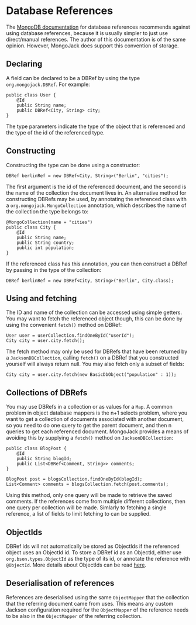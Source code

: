 Database References
===================

The [MongoDB documentation](http://www.mongodb.org/display/DOCS/Database+References) for database references recommends against using database references, because it is usually simpler to just use direct/manual references.  The author of this documentation is of the same opinion.  However, MongoJack does support this convention of storage.

Declaring
---------

A field can be declared to be a DBRef by using the type `org.mongojack.DBRef`. For example:

    public class User {
        @Id
        public String name;
        public DBRef<City, String> city;
    }

The type parameters indicate the type of the object that is referenced and the type of the id of the referenced type.

Constructing
------------

Constructing the type can be done using a constructor:

    DBRef berlinRef = new DBRef<City, String>("Berlin", "cities");

The first argument is the id of the referenced document, and the second is the name of the collection the document lives in.  An alternative method for constructing DBRefs may be used, by annotating the referenced class with a `org.mongojack.MongoCollection` annotation, which describes the name of the collection the type belongs to:

    @MongoCollection(name = "cities")
    public class City {
        @Id
        public String name;
        public String country;
        public int population;
    }

If the referenced class has this annotation, you can then construct a DBRef by passing in the type of the collection:

    DBRef berlinRef = new DBRef<City, String>("Berlin", City.class);

Using and fetching
------------------

The ID and name of the collection can be accessed using simple getters.  You may want to fetch the referenced object though, this can be done by using the convenient `fetch()` method on DBRef:

    User user = userCollection.findOneById("userId");
    City city = user.city.fetch();

The fetch method may only be used for DBRefs that have been returned by a `JacksonDBCollection`, calling `fetch()` on a DBRef that you constructed yourself will always return null.  You may also fetch only a subset of fields:

    City city = user.city.fetch(new BasicDbObject("population" : 1));

Collections of DBRefs
---------------------

You may use DBRefs in a collection or as values for a `Map`.  A common problem in object database mappers is the n+1 selects problem, where you want to get a collection of documents associated with another document, so you need to do one query to get the parent document, and then n queries to get each referenced document.  MongoJack provides a means of avoiding this by supplying a `fetch()` method on `JacksonDBCollection`:

    public class BlogPost {
        @Id
        public String blogId;
        public List<DBRef<Comment, String>> comments;
    }

    BlogPost post = blogsCollection.findOneById(blogId);
    List<Comment> comments = blogsCollection.fetch(post.comments);

Using this method, only one query will be made to retrieve the saved comments.  If the references come from multiple different collections, then one query per collection will be made.  Simlarly to fetching a single reference, a list of fields to limit fetching to can be supplied.

ObjectIds
---------

DBRef ids will not automatically be stored as ObjectIds if the referenced object uses an ObjectId id.  To store a DBRef id as an ObjectId, either use `org.bson.types.ObjectId` as the type of its id, or annotate the reference with `@ObjectId`.  More details about ObjectIds can be read [here](./object-ids.html).

Deserialisation of references
-----------------------------

References are deserialised using the same `ObjectMapper` that the collection that the referring document came from uses.  This means any custom Jackson configuration required for the `ObjectMapper` of the reference needs to be also in the `ObjectMapper` of the referring collection.

